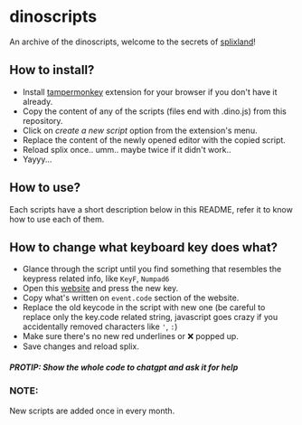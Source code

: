 # dinoscripts

An archive of the dinoscripts, welcome to the secrets of [splixland](https://splix.io)!

## How to install?

- Install [tampermonkey](https://www.tampermonkey.net/) extension for your browser if you don't have it already.
- Copy the content of any of the scripts (files end with .dino.js) from this repository.
- Click on *create a new script* option from the extension's menu.
- Replace the content of the newly opened editor with the copied script.
- Reload splix once.. umm.. maybe twice if it didn't work..
- Yayyy...

## How to use?

Each scripts have a short description below in this README, refer it to know how to use each of them.

## How to change what keyboard key does what?

- Glance through the script until you find something that resembles the keypress related info, like `KeyF`, `Numpad6`
- Open this [website](https://www.toptal.com/developers/keycode) and press the new key.
- Copy what's written on `event.code` section of the website.
- Replace the old keycode in the script with new one (be careful to replace only the key.code related string, javascript goes crazy if you accidentally removed characters like `'`, `:`)
- Make sure there's no new red underlines or ❌ popped up.
- Save changes and reload splix.

##### PROTIP: Show the whole code to chatgpt and ask it for help

### NOTE:
New scripts are added once in every month.
